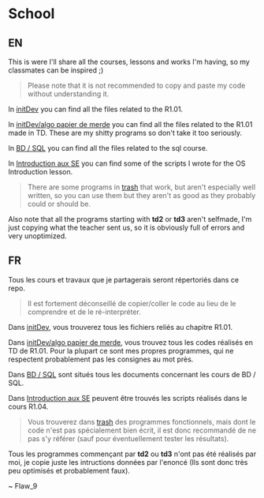 # School

## EN

This is were I'll share all the courses, lessons and works I'm having, so my classmates can be inspired ;)

> Please note that it is not recommended to copy and paste my code without understanding it.

In [initDev](/initDev) you can find all the files related to the R1.01.

In [initDev/algo papier de merde](/initDev/algo-papier) you can find all the files related to the R1.01 made in TD. These are my shitty programs so don't take it too seriously.

In [BD / SQL](/bdsql) you can find all the files related to the sql course.

In [Introduction aux SE](/introSE) you can find some of the scripts I wrote for the OS Introduction lesson.

> There are some programs in [trash](/initDev/trash) that work, but aren't especially well written, so you can use them but they aren't as good as they probably could or should be.

Also note that all the programs starting with **td2** or **td3** aren't selfmade, I'm just copying what the teacher sent us, so it is obviously full of errors and very unoptimized.

## FR

Tous les cours et travaux que je partagerais seront répertoriés dans ce repo.

> Il est fortement déconseillé de copier/coller le code au lieu de le comprendre et de le ré-interpréter.

Dans [initDev](/initDev), vous trouverez tous les fichiers reliés au chapitre R1.01.

Dans [initDev/algo papier de merde](/initDev/algo-papier), vous trouvez tous les codes réalisés en TD de R1.01. Pour la plupart ce sont mes propres programmes, qui ne respectent probablement pas les consignes au mot près.

Dans [BD / SQL](/bdsql) sont situés tous les documents concernant les cours de BD / SQL.

Dans [Introduction aux SE](/introSE) peuvent être trouvés les scripts réalisés dans le cours R1.04.

> Vous trouverez dans [trash](/initDev/trash) des programmes fonctionnels, mais dont le code n'est pas spécialement bien écrit, il est donc recommandé de ne pas s'y référer (sauf pour éventuellement tester les résultats).

Tous les programmes commençant par **td2** ou **td3** n'ont pas été réalisés par moi, je copie juste les intructions données par l'enoncé (Ils sont donc très peu optimisés et probablement faux).

~ Flaw_9